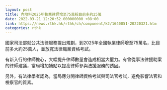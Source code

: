 ```yaml
---
layout: post
title: 內地料2025年執業律師增至75萬較目前多約25萬
date: 2022-03-21 12:20:52.000000000 +08:00
link: https://news.rthk.hk/rthk/ch/component/k2/1640051-20220321.htm
categories: rthk
---
```


國家司法部就公共法律服務提出規劃，到2025年全國執業律師增至75萬名，比目前多大約25萬人，並放寬法律職業資格考試。

有新入行的律師擔心，大幅提升律師數量會造成相當大壓力。有曾從事法律援助案的律師建議，當局增加補貼以提高律師參與法援服務的誘因。

另外，有法律學者認為，當局應分開律師資格考試與司法官考試，避免影響法官和檢察官的質素。
